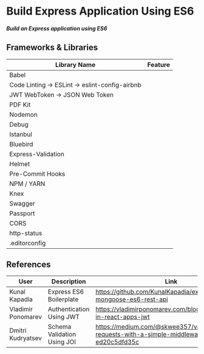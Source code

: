 # Build Express Application Using ES6
##### Build an Express application using ES6
## Frameworks & Libraries
|Library Name|Feature|
|---|---|
|Babel||
|Code Linting -> ESLint -> eslint-config-airbnb
|JWT WebToken -> JSON Web Token
|PDF Kit
|Nodemon
|Debug
|Istanbul
|Bluebird
|Express-Validation
|Helmet
|Pre-Commit Hooks
|NPM / YARN
|Knex
|Swagger
|Passport
|CORS
|http-status
|.editorconfig

## References
|User|Description|Link|
|---|---|---|
|Kunal Kapadia|Express ES6 Boilerplate|https://github.com/KunalKapadia/express-mongoose-es6-rest-api|
|Vladimir Ponomarev|Authentication Using JWT|https://vladimirponomarev.com/blog/authentication-in-react-apps-jwt|
|Dmitri Kudryatsev|Schema Validation Using JOI|https://medium.com/@skwee357/validating-requests-with-a-simple-middleware-for-express-ed20c5dfd35c|

